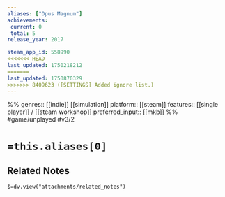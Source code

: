 ```yaml
---
aliases: ["Opus Magnum"]
achievements:
 current: 0
 total: 5
release_year: 2017

steam_app_id: 558990
<<<<<<< HEAD
last_updated: 1750218212
=======
last_updated: 1750870329
>>>>>>> 8409623 ([SETTINGS] Added ignore list.)
---
```

%%
genres:: [[indie]] [[simulation]]
platform:: [[steam]]
features:: [[single player]] / [[steam workshop]]
preferred_input:: [[mkb]]
%%
#game/unplayed
#v3/2

# `=this.aliases[0]`
## Related Notes
`$=dv.view("attachments/related_notes")`
